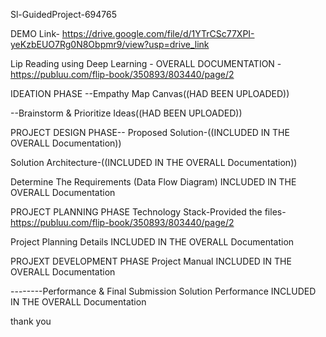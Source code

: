 Sl-GuidedProject-694765

DEMO Link- https://drive.google.com/file/d/1YTrCSc77XPI-yeKzbEUO7Rg0N8Obpmr9/view?usp=drive_link

Lip Reading using Deep Learning -
OVERALL DOCUMENTATION -
https://publuu.com/flip-book/350893/803440/page/2


IDEATION PHASE
--Empathy Map Canvas((HAD BEEN UPLOADED))



--Brainstorm & Prioritize Ideas((HAD BEEN UPLOADED))



PROJECT DESIGN PHASE--
Proposed Solution-((INCLUDED IN THE OVERALL Documentation))

Solution Architecture-((INCLUDED IN THE OVERALL Documentation))

Determine The Requirements (Data Flow Diagram)
INCLUDED IN THE OVERALL Documentation

PROJECT PLANNING PHASE
Technology Stack-Provided the files-https://publuu.com/flip-book/350893/803440/page/2

Project Planning Details
INCLUDED IN THE OVERALL Documentation


PROJEXT DEVELOPMENT PHASE
Project Manual
INCLUDED IN THE OVERALL Documentation


--------Performance & Final Submission
Solution Performance
INCLUDED IN THE OVERALL Documentation

thank you

